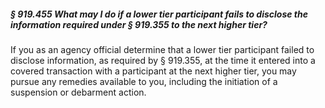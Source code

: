 ##### § 919.455 What may I do if a lower tier participant fails to disclose the information required under § 919.355 to the next higher tier? #####

If you as an agency official determine that a lower tier participant failed to disclose information, as required by § 919.355, at the time it entered into a covered transaction with a participant at the next higher tier, you may pursue any remedies available to you, including the initiation of a suspension or debarment action.